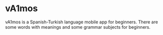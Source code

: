 # vA1mos
vA1mos is a Spanish-Turkish language mobile app for beginners. There are some words with meanings and some grammar subjects for beginners.
